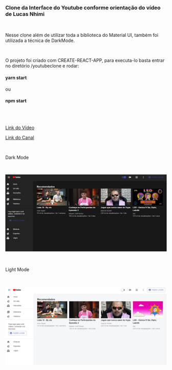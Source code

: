 ### Clone da Interface do Youtube conforme orientação do vídeo de Lucas Nhimi

</br>

Nesse clone além de utilizar toda a biblioteca do Material UI, também foi utilizada a técnica de DarkMode.

</br>

O projeto foi criado com CREATE-REACT-APP, para executa-lo basta entrar no diretório /youtubeclone e rodar:

#### yarn start

ou 

#### npm start

</br>
</br>

[Link do Vídeo](https://youtu.be/u9FnmBdBl5k)

[Link do Canal](https://www.youtube.com/c/LucasNhimi/featured)

</br>

Dark Mode

</br>

![Print](print_01.png)

</br>

Light Mode

</br>

![Print](print_02.png)
